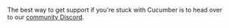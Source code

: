 The best way to get support if you're stuck with Cucumber is to head over to our [community Discord](https://cucumber.io/community#discord).
